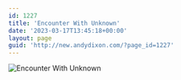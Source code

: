 ```yaml
---
id: 1227
title: 'Encounter With Unknown'
date: '2023-03-17T13:45:18+00:00'
layout: page
guid: 'http://new.andydixon.com/?page_id=1227'
---
```


![Encounter With Unknown](https://i0.wp.com/assets.g8x2.ldn.idrivee2-23.com/posters/Encounter%20With%20Unknown%2001.jpg?w=1200&ssl=1 "Encounter With Unknown")